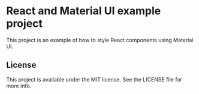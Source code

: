 # React and Material UI example project

This project is an example of how to style React components using Material UI.

## License

This project is available under the MIT license. See the LICENSE file for more info.
